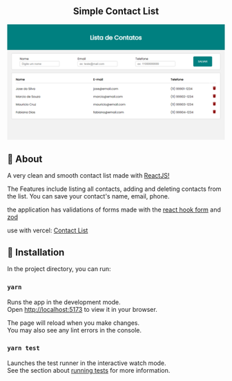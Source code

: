 <p align="center">
    <h2 align="center">Simple Contact List </h2>
    
</p>

<p align="center">
  <img src="src/assets/interface.png">
</p>

## :pushpin: About

<p>A very clean and smooth contact list made with <a href="https://legacy.reactjs.org/">ReactJS!</a> </p>
<p>The Features include listing all contacts, adding and deleting contacts from the list. You can save your contact's name, email, phone.</p>
<p>the application has validations of forms made with the <a href="https://react-hook-form.com/api/">react hook form</a> and <a href="https://zod.dev/">zod</a> </p>
<p>use with vercel: <a href="https://legacy.reactjs.org/">Contact List</a></p>

## :pushpin: Installation

In the project directory, you can run:

### `yarn`

Runs the app in the development mode.\
Open [http://localhost:5173](http://localhost:5173) to view it in your browser.

The page will reload when you make changes.\
You may also see any lint errors in the console.

### `yarn test`

Launches the test runner in the interactive watch mode.\
See the section about [running tests](https://facebook.github.io/create-react-app/docs/running-tests) for more information.
